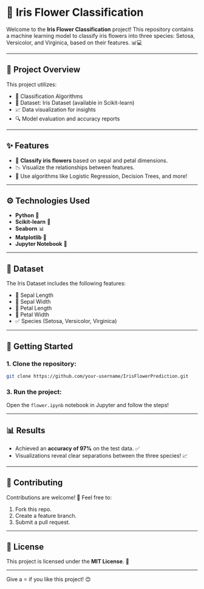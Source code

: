 
# 🌸 Iris Flower Classification

Welcome to the **Iris Flower Classification** project! This repository contains a machine learning model to classify iris flowers into three species: Setosa, Versicolor, and Virginica, based on their features. 📊💻

---

## 📌 Project Overview
This project utilizes:
- 🧠 Classification Algorithms
- 📂 Dataset: Iris Dataset (available in Scikit-learn)
- 📈 Data visualization for insights
- 🔍 Model evaluation and accuracy reports

---

## ✨ Features
- 🎯 **Classify iris flowers** based on sepal and petal dimensions.
- 📉 Visualize the relationships between features.
- 🚀 Use algorithms like Logistic Regression, Decision Trees, and more!

---

## ⚙️ Technologies Used
- **Python** 🐍
- **Scikit-learn** 🤖
- **Seaborn** 📊
- **Matplotlib** 🎨
- **Jupyter Notebook** 📓

---

## 📁 Dataset
The Iris Dataset includes the following features:
- 🌸 Sepal Length
- 🌸 Sepal Width
- 🌸 Petal Length
- 🌸 Petal Width
- ✅ Species (Setosa, Versicolor, Virginica)

---

## 🚀 Getting Started
### 1. Clone the repository:
```bash
git clone https://github.com/your-username/IrisFlowerPrediction.git
```

### 3. Run the project:
Open the `flower.ipynb` notebook in Jupyter and follow the steps!

---

## 📊 Results
- Achieved an **accuracy of 97%** on the test data. ✅
- Visualizations reveal clear separations between the three species! 📈

---

## 🤝 Contributing
Contributions are welcome! 🎉 Feel free to:
1. Fork this repo.
2. Create a feature branch.
3. Submit a pull request.

---

## 📜 License
This project is licensed under the **MIT License**. 📄

---

Give a ⭐ if you like this project! 😊
